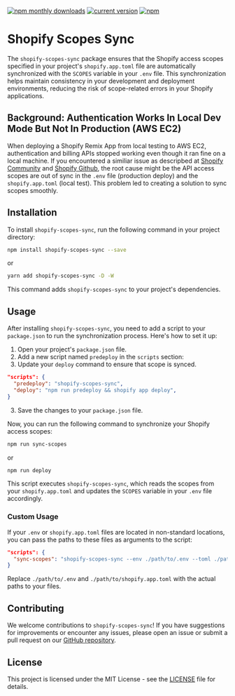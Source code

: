 [![npm monthly downloads](https://img.shields.io/npm/dm/shopify-scopes-sync.svg?style=flat)](https://www.npmjs.com/package/shopify-scopes-sync)
[![current version](https://img.shields.io/npm/v/shopify-scopes-sync.svg?style=flat)](https://www.npmjs.com/package/shopify-scopes-sync)
[![npm](https://img.shields.io/npm/l/shopify-scopes-sync.svg?maxAge=2592000)](https://www.npmjs.com/package/shopify-scopes-sync)


# Shopify Scopes Sync

The `shopify-scopes-sync` package ensures that the Shopify access scopes specified in your project's `shopify.app.toml` file are automatically synchronized with the `SCOPES` variable in your `.env` file. This synchronization helps maintain consistency in your development and deployment environments, reducing the risk of scope-related errors in your Shopify applications.

## Background: Authentication Works In Local Dev Mode But Not In Production (AWS EC2)

When deploying a Shopify Remix App from local testing to AWS EC2, authentication and billing APIs stopped working even though it ran fine on a local machine. If you encountered a similiar issue as descripbed at [Shopify Community](https://community.shopify.com/c/authentication-and-access/remix-authentication-works-in-local-dev-mode-but-not-in/td-p/2417145) and [Shopify Github](https://github.com/Shopify/shopify-app-template-remix/issues/529), the root cause might be the API access scopes are out of sync in the `.env` file (production deploy) and the `shopify.app.toml` (local test).  This problem led to creating a solution to sync scopes smoothly.

## Installation

To install `shopify-scopes-sync`, run the following command in your project directory:

```bash
npm install shopify-scopes-sync --save
```
or
```bash
yarn add shopify-scopes-sync -D -W
```

This command adds `shopify-scopes-sync` to your project's dependencies.

## Usage

After installing `shopify-scopes-sync`, you need to add a script to your `package.json` to run the synchronization process. Here's how to set it up:

1. Open your project's `package.json` file.
2. Add a new script named `predeploy` in the `scripts` section:
3. Update your `deploy` command to ensure that scope is synced.

```json
"scripts": {
  "predeploy": "shopify-scopes-sync",
  "deploy": "npm run predeploy && shopify app deploy",
}
```

3. Save the changes to your `package.json` file.

Now, you can run the following command to synchronize your Shopify access scopes:

```bash
npm run sync-scopes
```
or 
```bash
npm run deploy
```

This script executes `shopify-scopes-sync`, which reads the scopes from your `shopify.app.toml` and updates the `SCOPES` variable in your `.env` file accordingly.

### Custom Usage

If your `.env` or `shopify.app.toml` files are located in non-standard locations, you can pass the paths to these files as arguments to the script:

```json
"scripts": {
  "sync-scopes": "shopify-scopes-sync --env ./path/to/.env --toml ./path/to/shopify.app.toml"
}
```

Replace `./path/to/.env` and `./path/to/shopify.app.toml` with the actual paths to your files.

## Contributing

We welcome contributions to `shopify-scopes-sync`! If you have suggestions for improvements or encounter any issues, please open an issue or submit a pull request on our [GitHub repository](https://github.com/Jiansen/shopify-scopes-sync).

## License

This project is licensed under the MIT License - see the [LICENSE](https://github.com/Jiansen/shopify-scopes-sync/blob/main/LICENSE) file for details.
